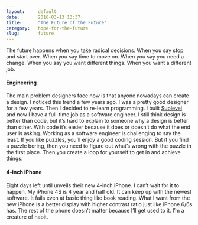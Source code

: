 ```yaml
---
layout:     default
date:       2016-03-13 13:37
title:      "The Future of the Future"
category:   hope-for-the-future
slug:       future
---
```


The future happens when you take radical decisions. When you say stop and start over. When you say time to move on. When you say you need a change. When you say you want different things. When you want a different job.

#### Engineering

The main problem designers face now is that anyone nowadays can create a design. I noticed this trend a few years ago. I was a pretty good designer for a few years. Then I decided to re-learn programming. I built [Sublevel](https://sublevel.net) and now I have a full-time job as a software engineer. I still think design is better than code, but it’s hard to explain to someone why a design is better than other. With code it’s easier because it does or doesn’t do what the end user is asking. Working as a software engineer is challenging to say the least. If you like puzzles, you’ll enjoy a good coding session. But if you find a puzzle boring, then you need to figure out what’s wrong with the puzzle in the first place. Then you create a loop for yourself to get in and achieve things.

#### 4-inch iPhone

Eight days left until unveils their new 4-inch iPhone. I can’t wait for it to happen. My iPhone 4S is 4 year and half old. It can keep up with the newest software. It fails even at basic thing like book reading. What I want from the new iPhone is a better display with higher contrast ratio just like iPhone 6/6s has. The rest of the phone doesn’t matter because I’ll get used to it. I’m a creature of habit.
